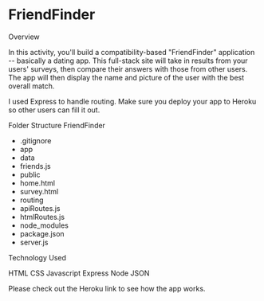 # FriendFinder
Overview

In this activity, you'll build a compatibility-based "FriendFinder" application -- basically a dating app. This full-stack site will take in results from your users' surveys, then compare their answers with those from other users. The app will then display the name and picture of the user with the best overall match.

I  used Express to handle routing. Make sure you deploy your app to Heroku so other users can fill it out.


Folder Structure 
FriendFinder
- .gitignore
- app
- data
- friends.js
- public
- home.html
- survey.html
- routing
- apiRoutes.js
- htmlRoutes.js
- node_modules
- package.json
- server.js


Technology Used 

HTML
CSS
Javascript
Express
Node
JSON

Please check out the Heroku link to see how the app works.
